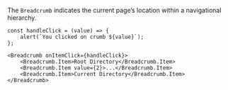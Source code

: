 The `Breadcrumb` indicates the current page’s location within a navigational hierarchy.

```
const handleClick = (value) => {
    alert(`You clicked on crumb ${value}`);
};

<Breadcrumb onItemClick={handleClick}>
    <Breadcrumb.Item>Root Directory</Breadcrumb.Item>
    <Breadcrumb.Item value={2}>...</Breadcrumb.Item>
    <Breadcrumb.Item>Current Directory</Breadcrumb.Item>
</Breadcrumb>
```
